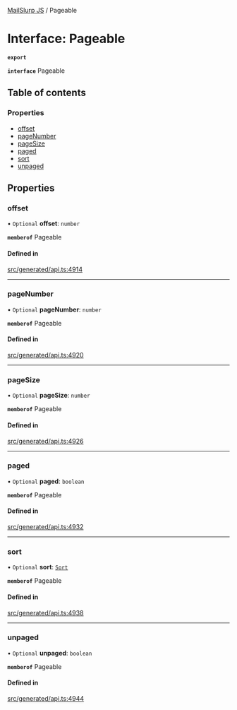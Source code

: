 [MailSlurp JS](../README.md) / Pageable

# Interface: Pageable

**`export`**

**`interface`** Pageable

## Table of contents

### Properties

- [offset](Pageable.md#offset)
- [pageNumber](Pageable.md#pagenumber)
- [pageSize](Pageable.md#pagesize)
- [paged](Pageable.md#paged)
- [sort](Pageable.md#sort)
- [unpaged](Pageable.md#unpaged)

## Properties

### offset

• `Optional` **offset**: `number`

**`memberof`** Pageable

#### Defined in

[src/generated/api.ts:4914](https://github.com/mailslurp/mailslurp-client/blob/8c02983/src/generated/api.ts#L4914)

___

### pageNumber

• `Optional` **pageNumber**: `number`

**`memberof`** Pageable

#### Defined in

[src/generated/api.ts:4920](https://github.com/mailslurp/mailslurp-client/blob/8c02983/src/generated/api.ts#L4920)

___

### pageSize

• `Optional` **pageSize**: `number`

**`memberof`** Pageable

#### Defined in

[src/generated/api.ts:4926](https://github.com/mailslurp/mailslurp-client/blob/8c02983/src/generated/api.ts#L4926)

___

### paged

• `Optional` **paged**: `boolean`

**`memberof`** Pageable

#### Defined in

[src/generated/api.ts:4932](https://github.com/mailslurp/mailslurp-client/blob/8c02983/src/generated/api.ts#L4932)

___

### sort

• `Optional` **sort**: [`Sort`](Sort.md)

**`memberof`** Pageable

#### Defined in

[src/generated/api.ts:4938](https://github.com/mailslurp/mailslurp-client/blob/8c02983/src/generated/api.ts#L4938)

___

### unpaged

• `Optional` **unpaged**: `boolean`

**`memberof`** Pageable

#### Defined in

[src/generated/api.ts:4944](https://github.com/mailslurp/mailslurp-client/blob/8c02983/src/generated/api.ts#L4944)
